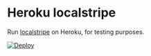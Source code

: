 # Heroku localstripe
Run [localstripe](https://github.com/adrienverge/localstripe) on Heroku, for testing purposes.

[![Deploy](https://www.herokucdn.com/deploy/button.svg)](https://heroku.com/deploy)
